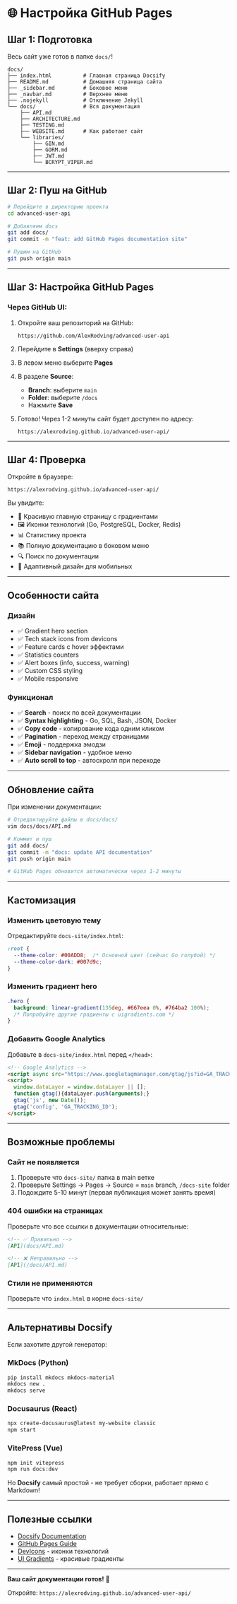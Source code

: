 # 🌐 Настройка GitHub Pages

## Шаг 1: Подготовка

Весь сайт уже готов в папке `docs/`!

```
docs/
├── index.html          # Главная страница Docsify
├── README.md           # Домашняя страница сайта
├── _sidebar.md         # Боковое меню
├── _navbar.md          # Верхнее меню
├── .nojekyll           # Отключение Jekyll
└── docs/               # Вся документация
    ├── API.md
    ├── ARCHITECTURE.md
    ├── TESTING.md
    ├── WEBSITE.md      # Как работает сайт
    └── libraries/
        ├── GIN.md
        ├── GORM.md
        ├── JWT.md
        └── BCRYPT_VIPER.md
```

---

## Шаг 2: Пуш на GitHub

```bash
# Перейдите в директорию проекта
cd advanced-user-api

# Добавляем docs
git add docs/
git commit -m "feat: add GitHub Pages documentation site"

# Пушим на GitHub
git push origin main
```

---

## Шаг 3: Настройка GitHub Pages

### Через GitHub UI:

1. Откройте ваш репозиторий на GitHub:
   ```
   https://github.com/AlexRodving/advanced-user-api
   ```

2. Перейдите в **Settings** (вверху справа)

3. В левом меню выберите **Pages**

4. В разделе **Source**:
   - **Branch**: выберите `main`
   - **Folder**: выберите `/docs`
   - Нажмите **Save**

5. Готово! Через 1-2 минуты сайт будет доступен по адресу:
   ```
   https://alexrodving.github.io/advanced-user-api/
   ```

---

## Шаг 4: Проверка

Откройте в браузере:
```
https://alexrodving.github.io/advanced-user-api/
```

Вы увидите:
- 🎨 Красивую главную страницу с градиентами
- 🖼️ Иконки технологий (Go, PostgreSQL, Docker, Redis)
- 📊 Статистику проекта
- 📚 Полную документацию в боковом меню
- 🔍 Поиск по документации
- 📱 Адаптивный дизайн для мобильных

---

## Особенности сайта

### Дизайн
- ✅ Gradient hero section
- ✅ Tech stack icons from devicons
- ✅ Feature cards с hover эффектами
- ✅ Statistics counters
- ✅ Alert boxes (info, success, warning)
- ✅ Custom CSS styling
- ✅ Mobile responsive

### Функционал
- ✅ **Search** - поиск по всей документации
- ✅ **Syntax highlighting** - Go, SQL, Bash, JSON, Docker
- ✅ **Copy code** - копирование кода одним кликом
- ✅ **Pagination** - переход между страницами
- ✅ **Emoji** - поддержка эмодзи
- ✅ **Sidebar navigation** - удобное меню
- ✅ **Auto scroll to top** - автоскролл при переходе

---

## Обновление сайта

При изменении документации:

```bash
# Отредактируйте файлы в docs/docs/
vim docs/docs/API.md

# Коммит и пуш
git add docs/
git commit -m "docs: update API documentation"
git push origin main

# GitHub Pages обновится автоматически через 1-2 минуты
```

---

## Кастомизация

### Изменить цветовую тему

Отредактируйте `docs-site/index.html`:

```css
:root {
  --theme-color: #00ADD8;  /* Основной цвет (сейчас Go голубой) */
  --theme-color-dark: #007d9c;
}
```

### Изменить градиент hero

```css
.hero {
  background: linear-gradient(135deg, #667eea 0%, #764ba2 100%);
  /* Попробуйте другие градиенты с uigradients.com */
}
```

### Добавить Google Analytics

Добавьте в `docs-site/index.html` перед `</head>`:

```html
<!-- Google Analytics -->
<script async src="https://www.googletagmanager.com/gtag/js?id=GA_TRACKING_ID"></script>
<script>
  window.dataLayer = window.dataLayer || [];
  function gtag(){dataLayer.push(arguments);}
  gtag('js', new Date());
  gtag('config', 'GA_TRACKING_ID');
</script>
```

---

## Возможные проблемы

### Сайт не появляется

1. Проверьте что `docs-site/` папка в main ветке
2. Проверьте Settings → Pages → Source = `main` branch, `/docs-site` folder
3. Подождите 5-10 минут (первая публикация может занять время)

### 404 ошибки на страницах

Проверьте что все ссылки в документации относительные:
```markdown
<!-- ✅ Правильно -->
[API](docs/API.md)

<!-- ❌ Неправильно -->
[API](/docs/API.md)
```

### Стили не применяются

Проверьте что `index.html` в корне `docs-site/`

---

## Альтернативы Docsify

Если захотите другой генератор:

### MkDocs (Python)
```bash
pip install mkdocs mkdocs-material
mkdocs new .
mkdocs serve
```

### Docusaurus (React)
```bash
npx create-docusaurus@latest my-website classic
npm start
```

### VitePress (Vue)
```bash
npm init vitepress
npm run docs:dev
```

Но **Docsify** самый простой - не требует сборки, работает прямо с Markdown!

---

## Полезные ссылки

- [Docsify Documentation](https://docsify.js.org/)
- [GitHub Pages Guide](https://pages.github.com/)
- [DevIcons](https://devicon.dev/) - иконки технологий
- [UI Gradients](https://uigradients.com/) - красивые градиенты

---

**Ваш сайт документации готов!** 🎉

Откройте: `https://alexrodving.github.io/advanced-user-api/`

